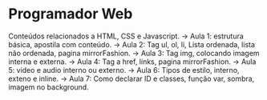 # Programador Web
Conteúdos relacionados a HTML, CSS e Javascript.
 → Aula 1: estrutura básica, apostila com conteúdo.
 → Aula 2: Tag ul, ol, li, Lista ordenada, lista não ordenada, pagina mirrorFashion.
 → Aula 3: Tag img, colocando imagem interna e externa.
 → Aula 4: Tag a href, links, pagina mirrorFashion.
 → Aula 5: video e audio interno ou externo.
 → Aula 6: Tipos de estilo, interno, exteno e inline.
 → Aula 7: Como declarar ID e classes, função var, sombra, imagem no background.
